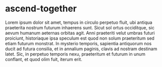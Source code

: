 # ascend-together  
  
Lorem ipsum dolor sit amet, tempus in circulo perpetuo fluit, ubi antiqua praeterita nostrum futurum inhaerens sunt. Sicut sol ortus occiditque, sic aevum humanum aeternas orbitas agit. Anni praeteriti velut umbras futuri proiciunt, historiaque ipsa speculum est quod non solum praeteritum sed etiam futurum monstrat. In mysterio temporis, sapientia antiquorum nos ducit ad futura consilia, et in annalium paginis, clavis ad nostram destinam latet. Sic, in perpetuo temporis nexu, praeteritum et futurum in unum conflant, et quod olim fuit, iterum erit.
